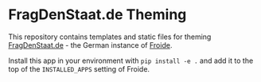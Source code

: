 # FragDenStaat.de Theming

This repository contains templates and static files for theming
[FragDenStaat.de](https://fragdenstaat.de) - the German instance of [Froide](https://github.com/stefanw/froide).

Install this app in your environment with `pip install -e .` and add it to the top of the `INSTALLED_APPS` setting of Froide.

